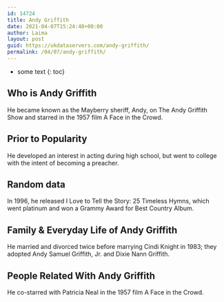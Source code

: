 ```yaml
---
id: 14724
title: Andy Griffith
date: 2021-04-07T15:24:48+00:00
author: Laima
layout: post
guid: https://ukdataservers.com/andy-griffith/
permalink: /04/07/andy-griffith/
---
```


* some text
{: toc}


## Who is Andy Griffith
                  
                  
                  
He became known as the Mayberry sheriff, Andy, on The Andy Griffith Show and starred in the 1957 film A Face in the Crowd. 
                  
              
            
              
            
                
                
                
## Prior to Popularity
                  
                  
                  
He developed an interest in acting during high school, but went to college with the intent of becoming a preacher.
                  
              
            
              
            
                
                
                
## Random data
                  
                  
                  
In 1996, he released I Love to Tell the Story: 25 Timeless Hymns, which went platinum and won a Grammy Award for Best Country Album.
                  
              
            
              
            
                
                
                
## Family & Everyday Life of Andy Griffith
                  
                  
                  
He married and divorced twice before marrying Cindi Knight in 1983; they adopted Andy Samuel Griffith, Jr. and Dixie Nann Griffith.
                  
              
            
              
            
                
                
                
## People Related With Andy Griffith
                  
                  
                  
He co-starred with Patricia Neal in the 1957 film A Face in the Crowd.
                  
              
            
              
            
                
              
            
              
              
            
            
              
            
          
          
          